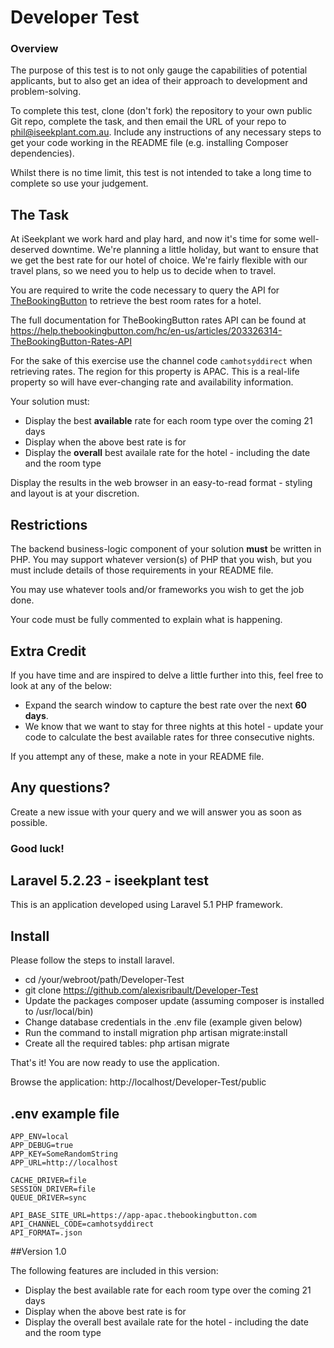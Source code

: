 # Developer Test

### Overview

The purpose of this test is to not only gauge the capabilities of potential applicants, but to also get an idea of their approach to development and problem-solving.

To complete this test, clone (don't fork) the repository to your own public Git repo, complete the task, and then email the URL of your repo to phil@iseekplant.com.au.  Include any instructions of any necessary steps to get your code working in the README file (e.g. installing Composer dependencies).

Whilst there is no time limit, this test is not intended to take a long time to complete so use your judgement.

## The Task

At iSeekplant we work hard and play hard, and now it's time for some well-deserved downtime.  We're planning a little holiday, but want to ensure that we get the best rate for our hotel of choice.  We're fairly flexible with our travel plans, so we need you to help us to decide when to travel.

You are required to write the code necessary to query the API for [TheBookingButton](http://www.siteminder.com/the-booking-button/) to retrieve the best room rates for a hotel.

The full documentation for TheBookingButton rates API can be found at https://help.thebookingbutton.com/hc/en-us/articles/203326314-TheBookingButton-Rates-API

For the sake of this exercise use the channel code `camhotsyddirect` when retrieving rates.  The region for this property is APAC.  This is a real-life property so will have ever-changing rate and availability information.

Your solution must:
* Display the best **available** rate for each room type over the coming 21 days
* Display when the above best rate is for
* Display the **overall** best availale rate for the hotel - including the date and the room type

Display the results in the web browser in an easy-to-read format - styling and layout is at your discretion.

## Restrictions

The backend business-logic component of your solution **must** be written in PHP.  You may support whatever version(s) of PHP that you wish, but you must include details of those requirements in your README file.

You may use whatever tools and/or frameworks you wish to get the job done.

Your code must be fully commented to explain what is happening.

## Extra Credit

If you have time and are inspired to delve a little further into this, feel free to look at any of the below:
* Expand the search window to capture the best rate over the next **60 days**.
* We know that we want to stay for three nights at this hotel - update your code to calculate the best available rates for three consecutive nights.

If you attempt any of these, make a note in your README file.

## Any questions?

Create a new issue with your query and we will answer you as soon as possible.

### Good luck!


## Laravel 5.2.23 - iseekplant test

This is an application developed using Laravel 5.1 PHP framework.

## Install

Please follow the steps to install laravel.

* cd /your/webroot/path/Developer-Test
* git clone https://github.com/alexisribault/Developer-Test
* Update the packages composer update (assuming composer is installed to /usr/local/bin)
* Change database credentials in the .env file (example given below)
* Run the command to install migration php artisan migrate:install
* Create all the required tables: php artisan migrate

That's it! You are now ready to use the application.

Browse the application: http://localhost/Developer-Test/public

## .env example file
```
APP_ENV=local
APP_DEBUG=true
APP_KEY=SomeRandomString
APP_URL=http://localhost

CACHE_DRIVER=file
SESSION_DRIVER=file
QUEUE_DRIVER=sync

API_BASE_SITE_URL=https://app-apac.thebookingbutton.com
API_CHANNEL_CODE=camhotsyddirect
API_FORMAT=.json

```

##Version 1.0

The following features are included in this version:

* Display the best available rate for each room type over the coming 21 days
* Display when the above best rate is for
* Display the overall best availale rate for the hotel - including the date and the room type
